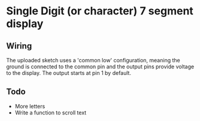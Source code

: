 # Single Digit (or character) 7 segment display

## Wiring

The uploaded sketch uses a 'common low' configuration, meaning the ground is connected to the common pin and the output pins provide voltage to the display. The output starts at pin 1 by default.

## Todo

- More letters
- Write a function to scroll text
